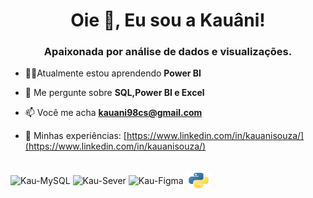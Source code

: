 <h1 align="center">Oie 👋, Eu sou a Kauâni!</h1>
<h3 align="center">Apaixonada por análise de dados e visualizações.</h3>

- 👩‍💻Atualmente estou aprendendo **Power BI**

- 💬 Me pergunte sobre **SQL,Power BI e Excel**

- 📫 Você me acha **kauani98cs@gmail.com**

- 📄 Minhas experiências: [https://www.linkedin.com/in/kauanisouza/](https://www.linkedin.com/in/kauanisouza/)

<div style="display: inline_block"><br>
  <img align="center" alt="Kau-MySQL" height="30" width="40" <img src="https://cdn.jsdelivr.net/gh/devicons/devicon/icons/mysql/mysql-plain-wordmark.svg" />
  <img align="center" alt="Kau-Sever" height="30" width="40" <img src="https://cdn.jsdelivr.net/gh/devicons/devicon/icons/microsoftsqlserver/microsoftsqlserver-plain.svg" />
  <img align="center" alt="Kau-Figma" height="30" width="40" <img src="https://cdn.jsdelivr.net/gh/devicons/devicon/icons/figma/figma-original.svg" />
  <img align="center" alt="Kau-Python" height="30" width="40" src="https://raw.githubusercontent.com/devicons/devicon/master/icons/python/python-original.svg">
  
  
</div>


<!--
**KauaniCSM/KauaniCSM** is a ✨ _special_ ✨ repository because its `README.md` (this file) appears on your GitHub profile.

Here are some ideas to get you started:

- 🔭 I’m currently working on ...
- 🌱 I’m currently learning ...
- 👯 I’m looking to collaborate on ...
- 🤔 I’m looking for help with ...
- 💬 Ask me about ...
- 📫 How to reach me: ...
- 😄 Pronouns: ...
- ⚡ Fun fact: ...
-->
